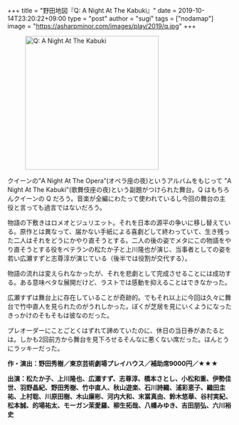 +++
title = "野田地図『Q: A Night At The Kabuki』"
date = 2019-10-14T23:20:22+09:00
type = "post"
author = "sugi"
tags = ["nodamap"]
image = "https://asharpminor.com/images/play/2019/q.jpg"
+++
<figure class="alignleft"><img src="/images/play/2019/q.jpg" alt="Q: A Night At The Kabuki" style="width: 300px !important;"></figure>

クイーンの”A Night At The Opera”(オペラ座の夜)というアルバムをもじって "A Night At The Kabuki"(歌舞伎座の夜)という副題がつけられた舞台。Q はもちろんクイーンの Q だろう。音楽が全編にわたって使われているし今回の舞台の主役と言っても過言ではないだろう。

物語の下敷きはロメオとジュリエット。それを日本の源平の争いに移し替えている。原作とは異なって、届かない手紙による喜劇どして終わっていて、生き残った二人はそれをどうにかやり直そうとする。二人の後の姿でメタにこの物語をやり直そうとする役をベテランの松たか子と上川隆也が演じ、当事者としての姿を若い広瀬すずと志尊淳が演じている（後半では役割が交代する）。

物語の流れは変えられなかったが、それを悲劇として完成させることには成功する。ある意味ベタな展開だけど、ラストでは感動を抑えることはできなかった。

広瀬すずは舞台上に存在していることが奇跡的。でもそれ以上に今回は久々に舞台で竹中直人を見られたのがうれしかった。ぼくが芝居を見にいくようになったきっかけのそもそもは彼なのだった。

プレオーダーにことごとくはずれて諦めていたのに、休日の当日券があたるとは。しかも2回前方から舞台を見下ろせるそんなに悪くない席だった。ほんとうにラッキーだった。

**作・演出：野田秀樹／東京芸術劇場プレイハウス／補助席9000円／★★★**

**出演：松たか子、上川隆也、広瀬すず、志尊淳、橋本さとし、小松和重、伊勢佳世、羽野晶紀、野田秀樹、竹中直人、秋山遊楽、石川詩織、浦彩恵子、織田圭祐、上村聡、川原田樹、木山廉彬、河内大和、末冨真由、鈴木悠華、谷村実紀、松本誠、的場祐太、モーガン茉愛羅、柳生拓哉、八幡みゆき、吉田朋弘、六川裕史**
